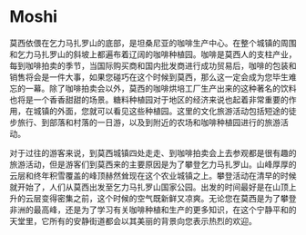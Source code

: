 # Moshi

莫西依偎在乞力马扎罗山的底部，是坦桑尼亚的咖啡生产中心。在整个城镇的周围和乞力马扎罗山的斜坡上都遍布着辽阔的咖啡种植园。咖啡是莫西人的支柱产业，每到咖啡拍卖的季节，当国际购买商和国内批发商进行成功贸易后，咖啡的包装和销售将会是一件大事，如果您碰巧在这个时候到莫西，那么这一定会成为您毕生难忘的一幕。除了咖啡拍卖会以外，莫西的咖啡烘培工厂生产出来的这种著名的饮料也将是一个香香甜甜的场景。糖料种植园对于地区的经济来说也起着非常重要的作用，在城镇的外面，您就可以看见这些种植园。这里的文化旅游活动包括短途的徒步旅行、到部落和村落的一日游，以及到附近的农场和咖啡种植园进行的旅游活动。

对于过往的游客来说，到莫西城镇四处走走、到咖啡拍卖会上去参观都是很有趣的旅游活动，但是游客们到莫西来的主要原因是为了攀登乞力马扎罗山。山峰厚厚的云层和终年积雪覆盖的峰顶赫然耸现在这个农业城镇之上。攀登活动在清早的时候就开始了，人们从莫西出发至乞力马扎罗山国家公园。出发的时间最好是在山顶上升的云层变得密集之前，这个时候的空气既新鲜又凉爽。无论您在莫西是为了攀登非洲的最高峰，还是为了学习有关咖啡种植和生产的更多知识，在这个宁静平和的天堂里，它所有的安静街道都会以其美丽的背景向您表示热烈的欢迎。
